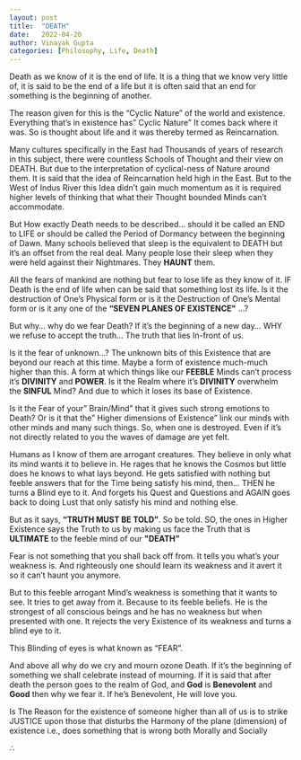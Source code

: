 ```yaml
---
layout: post
title:  "DEATH"
date:   2022-04-20
author: Vinayak Gupta
categories: [Philosophy, Life, Death]
---
```



Death as we know of it is the end of life. It is a thing that we know very little of, it is said to be the end of a life but it is often said that an end for something is the beginning of another.

The reason given for this is the “Cyclic Nature” of the world and existence. Everything that’s in existence has” Cyclic Nature” It comes back where it was. So is thought about life and it was thereby termed as Reincarnation.

Many cultures specifically in the East had Thousands of years of research in this subject, there were countless Schools of Thought and their view on DEATH. But due to the interpretation of cyclical-ness of Nature around them. It is said that the idea of Reincarnation held high in the East. But to the West of Indus River this Idea didn’t gain much momentum as it is required higher levels of thinking that what their Thought bounded Minds can’t accommodate.

But How exactly Death needs to be described… should it be called an END to LIFE or should be called the Period of Dormancy between the beginning of Dawn. Many schools believed that sleep is the equivalent to DEATH but it’s an offset from the real deal. Many people lose their sleep when they were held against their Nightmares. They **HAUNT** them.

All the fears of mankind are nothing but fear to lose life as they know of it. IF Death is the end of life when can be said that something lost its life. Is it the destruction of One’s Physical form or is it the Destruction of One’s Mental form or is it any one of the **“SEVEN PLANES OF EXISTENCE"** …?

But why… why do we fear Death? If it’s the beginning of a new day… WHY we refuse to accept the truth… The truth that lies In-front of us.

Is it the fear of unknown…? The unknown bits of this Existence that are beyond our reach at this time. Maybe a form of existence much-much higher than this. A form at which things like our **FEEBLE** Minds can’t process it’s **DIVINITY** and **POWER**. Is it the Realm where it’s **DIVINITY** overwhelm the **SINFUL** Mind? And due to which it loses its base of Existence.

Is it the Fear of your” Brain/Mind” that it gives such strong emotions to Death? Or is it that the” Higher dimensions of Existence” link our minds with other minds and many such things. So, when one is destroyed. Even if it’s not directly related to you the waves of damage are yet felt.

Humans as I know of them are arrogant creatures. They believe in only what its mind wants it to believe in. He rages that he knows the Cosmos but little does he knows to what lays beyond. He gets satisfied with nothing but feeble answers that for the Time being satisfy his mind, then… THEN he turns a Blind eye to it. And forgets his Quest and Questions and AGAIN goes back to doing Lust that only satisfy his mind and nothing else.

But as it says, **“TRUTH MUST BE TOLD”**. So be told. SO, the ones in Higher Existence says the Truth to us by making us face the Truth that is **ULTIMATE** to the feeble mind of our **"DEATH”**

Fear is not something that you shall back off from. It tells you what’s your weakness is. And righteously one should learn its weakness and it avert it so it can’t haunt you anymore.

But to this feeble arrogant Mind’s weakness is something that it wants to see. It tries to get away from it. Because to its feeble beliefs. He is the strongest of all conscious beings and he has no weakness but when presented with one. It rejects the very Existence of its weakness and turns a blind eye to it.

This Blinding of eyes is what known as “FEAR”.

And above all why do we cry and mourn ozone Death. If it’s the beginning of something we shall celebrate instead of mourning. If it is said that after death the person goes to the realm of God, and **God** is **Benevolent** and **Good** then why we fear it. If he’s Benevolent, He will love you.

Is The Reason for the existence of someone higher than all of us is to strike JUSTICE upon those that disturbs the Harmony of the plane (dimension) of existence i.e., does something that is wrong both Morally and Socially

∴